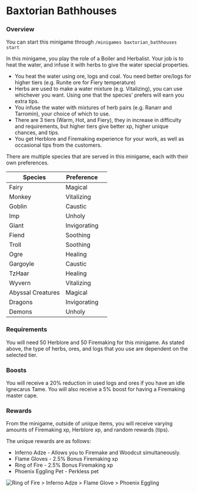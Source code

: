 # Baxtorian Bathhouses

### Overview

You can start this minigame through `/minigames baxtorian_bathhouses start`

In this minigame, you play the role of a Boiler and Herbalist. Your job is to heat the water, and infuse it with herbs to give the water special properties.

* You heat the water using ore, logs and coal. You need better ore/logs for higher tiers (e.g. Runite ore for Fiery temperature)
* Herbs are used to make a water mixture (e.g. Vitalizing), you can use whichever you want. Using one that the species' prefers will earn you extra tips.
* You infuse the water with mixtures of herb pairs (e.g. Ranarr and Tarromin), your choice of which to use.
* There are 3 tiers (Warm, Hot, and Fiery), they in increase in difficulty and requirements, but higher tiers give better xp, higher unique chances, and tips.
* You get Herblore and Firemaking experience for your work, as well as occasional tips from the customers.

There are multiple species that are served in this minigame, each with their own preferences.

| Species           | Preference   |   |
| ----------------- | ------------ | - |
| Fairy             | Magical      |   |
| Monkey            | Vitalizing   |   |
| Goblin            | Caustic      |   |
| Imp               | Unholy       |   |
| Giant             | Invigorating |   |
| Fiend             | Soothing     |   |
| Troll             | Soothing     |   |
| Ogre              | Healing      |   |
| Gargoyle          | Caustic      |   |
| TzHaar            | Healing      |   |
| Wyvern            | Vitalizing   |   |
| Abyssal Creatures | Magical      |   |
| Dragons           | Invigorating |   |
| Demons            | Unholy       |   |

### Requirements

You will need 50 Herblore and 50 Firemaking for this minigame. As stated above, the type of herbs, ores, and logs that you use are dependent on the selected tier.

### Boosts

You will receive a 20% reduction in used logs and ores if you have an idle Ignecarus Tame. You will also receive a 5% boost for having a Firemaking master cape.

### Rewards

From the minigame, outside of unique items, you will receive varying amounts of Firemaking xp, Herblore xp, and random rewards (tips).

The unique rewards are as follows:

* Inferno Adze - Allows you to Firemake and Woodcut simultaneously.
* Flame Gloves - 2.5% Bonus Firemaking xp
* Ring of Fire - 2.5% Bonus Firemaking xp
* Phoenix Eggling Pet - Perkless pet

![Ring of Fire > Inferno Adze > Flame Glove > Phoenix Eggling](../.gitbook/assets/image\_2022-05-14\_223110435.png)

